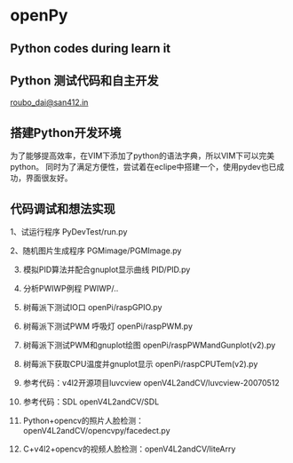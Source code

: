 openPy
======

Python codes during learn it
-----------------------------
Python 测试代码和自主开发
-------------------------
roubo_dai@san412.in

搭建Python开发环境
-------------------
为了能够提高效率，在VIM下添加了python的语法字典，所以VIM下可以完美python。
同时为了满足方便性，尝试着在eclipe中搭建一个，使用pydev也已成功，界面很友好。

代码调试和想法实现
-------------------

1、试运行程序 PyDevTest/run.py

2、随机图片生成程序 PGMimage/PGMImage.py

3. 模拟PID算法并配合gnuplot显示曲线 PID/PID.py

4. 分析PWIWP例程 PWIWP/..

5. 树莓派下测试IO口 openPi/raspGPIO.py

6. 树莓派下测试PWM 呼吸灯  openPi/raspPWM.py

7. 树莓派下测试PWM和gnuplot绘图 openPi/raspPWMandGunplot(v2).py

8. 树莓派下获取CPU温度并gnuplot显示  openPi/raspCPUTem(v2).py

9. 参考代码：v4l2开源项目luvcview openV4L2andCV/luvcview-20070512

10. 参考代码：SDL openV4L2andCV/SDL

11. Python+opencv的照片人脸检测：openV4L2andCV/opencvpy/facedect.py

12. C+v4l2+opencv的视频人脸检测：openV4L2andCV/liteArry
